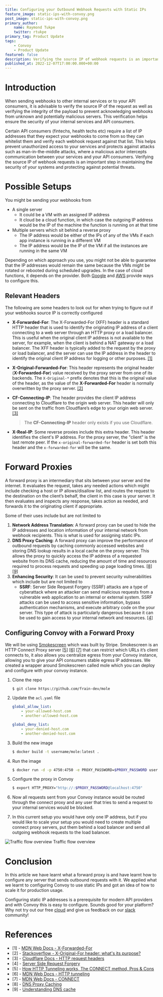```yaml
---
title: Configuring your Outbound Webhook Requests with Static IPs
feature_image: static-ips-with-convoy.png
post_image: static-ips-with-convoy.png
primary_author:
    name: Raymond Tukpe
    twitter: rtukpe
primary_tag: Product Update
tags:
    - Convoy
    - Product Update
featured: false
description: Verifying the source IP of webhook requests is an important security measure to make sure that the requests sent to your API consumers are from your servers.
published_at: 2022-12-07T17:00:00.000+00:00
---
```


# Introduction

When sending webhooks to other internal services or to your API consumers, it is advisable to verify the source IP of the request as well as verifying the integrity of the payload to prevent acknowledging webhooks from unknown and potentially malicious servers. This verification helps ensure the security of your internal services and API consumers.

Certain API consumers (fintechs, health techs etc) require a list of IP addresses that they expect your webhooks to come from so they can whitelist them and verify each webhook request against that list. This helps prevent unauthorized access to your services and protects against attacks such as man-in-the-middle attacks, where a malicious actor intercepts communication between your services and your API consumers. Verifying the source IP of webhook requests is an important step in maintaining the security of your systems and protecting against potential threats.

# Possible Setups

You might be sending your webhooks from

-   A single server
    -   It could be a VM with an assigned IP address
    -   It cloud be a cloud function, in which case the outgoing IP address would be the IP of the machine the function is running on at that time
-   Multiple servers which sit behind a reverse proxy
    -   The IP address would be either of the IPs of any of the VMs if each app instance is running in a different VM
    -   The IP address would be the IP of the VM if all the instances are running in the same VM

Depending on which approach you use, you might not be able to guarantee that the IP addresses would remain the same because the VMs might be rotated or rebooted during scheduled upgrades. In the case of cloud functions, it depends on the provider. Both [Google](https://cloud.google.com/functions/docs/networking/network-settings#route-egress-to-vpc) and [AWS](https://docs.aws.amazon.com/prescriptive-guidance/latest/patterns/generate-a-static-outbound-ip-address-using-a-lambda-function-amazon-vpc-and-a-serverless-architecture.html) provide ways to configure this.

## Relevant Headers

The following are some headers to look out for when trying to figure out if your webhooks source IP is correctly configured

-   **X-Forwarded-For**: The X-Forwarded-For (XFF) header is a standard HTTP header that is used to identify the originating IP address of a client connecting to a web server through an HTTP proxy or a load balancer. This is useful when the original client IP address is not available to the server, for example, when the client is behind a NAT gateway or a load balancer. The XFF header is typically added to the request by the proxy or load balancer, and the server can use the IP address in the header to identify the original client IP address for logging or other purposes. [[1]](https://developer.mozilla.org/en-US/docs/Web/HTTP/Headers/X-Forwarded-For)
-   **X-Original-Forwarded-For**: This header represents the original header (**X-Forwarded-For**) value received by the proxy server from one of its backends. The `X-Original-*` prefix denotes that this is the original value of the header, as the value of the **X-Forwarded-For** header is normally overwritten by the proxy server. [[2]](https://stackoverflow.com/questions/57759419/x-original-for-header-whats-its-purpose)
-   **CF-Connecting-IP**: The header provides the client IP address connecting to Cloudflare to the origin web server. This header will only be sent on the traffic from Cloudflare’s edge to your origin web server. [[3]](https://developers.cloudflare.com/fundamentals/get-started/reference/http-request-headers/)

    > The **CF-Connecting-IP** header only exists if you use Cloudflare.

-   **X-Real-IP**: Some reverse proxies include this extra header. This header identifies the client's IP address. For the proxy server, the "client" is the last remote peer. If the `x-original-forwarded-for` header is set both this header and the `x-forwarded-for` will be the same.

# Forward Proxies

A forward proxy is an intermediary that sits between your server and the internet. It evaluates the request, takes any needed actions which might include checking a host or IP allows/disallow list, and routes the request to the destination on the client’s behalf, the client in this case is your server. It then evaluates and inspects any response, takes action as needed, and forwards it to the originating client if appropriate.

Some of their uses include but are not limited to

1. **Network Address Translation**: A forward proxy can be used to hide the IP addresses and location information of your internal network from webhook recipients. This is what is used for assigning static IPs.
2. **DNS Proxy Caching**: A forward proxy can improve the performance of outbound requests by caching commonly accessed websites and storing DNS lookup results in a local cache on the proxy server. This allows the proxy to quickly access the IP address of a requested website from its DNS cache, reducing the amount of time and resources required to process requests and speeding up page loading times. [[8]](https://www.websense.com/content/support/library/web/v85/wcg_help/dns_proxy_caching.aspx) [[9]](https://www.catchpoint.com/blog/dns-cache)
3. **Enhancing Security**: It can be used to prevent security vulnerabilities which include but are not limited to
    - **SSRF**: Server Side Request Forgery (SSRF) attacks are a type of cyberattack where an attacker can send malicious requests from a vulnerable web application to an internal or external system. SSRF attacks can be used to access sensitive information, bypass authentication mechanisms, and execute arbitrary code on the your server. This type of attack is particularly dangerous because it can be used to gain access to your internal network and resources. [[4]](https://owasp.org/www-community/attacks/Server_Side_Request_Forgery)

## Configuring Convoy with a Forward Proxy

We will be using [Smokescreen](https://github.com/stripe/smokescreen) which was built by Stripe. Smokescreen is an HTTP Connect Proxy server [[5]](https://www.youtube.com/watch?v=PAJ5kK50qp8) [[6]](https://developer.mozilla.org/en-US/docs/Web/HTTP/Proxy_servers_and_tunneling#http_tunneling) [[7]](https://developer.mozilla.org/en-US/docs/Web/HTTP/Methods/CONNECT) that can restrict which URLs it’s client connects to, it also allows you centralize egress from your Convoy instance, allowing you to give your API consumers stable egress IP addresses. We created a wrapper around Smokescreen called mole which you can deploy and configure with your convoy instance.

1. Clone the repo

    ```bash
    $ git clone https://github.com/frain-dev/mole
    ```

2. Update the `acl.yaml` file

    ```yaml
    global_allow_list:
    	- your-allowed-host.com
    	- another-allowed-host.com

    global_deny_list:
    	- your-denied-host.com
    	- another-denied-host.com
    ```

3. Build the new image

    ```bash
    $ docker build -t username/mole:latest .
    ```

4. Run the image

    ```bash
    $ docker run -d -p 4750:4750 -e PROXY_PASSWORD=$PROXY_PASSWORD username/mole:latest
    ```

5. Configure the proxy in Convoy

    ```bash
    $ export HTTP_PROXY="http://:$PROXY_PASSWORD@localhost:4750"
    ```

6. Now all requests sent from your Convoy instance would be routed through the connect proxy and any user that tries to send a request to your internal services would be blocked.
7. In this current setup you would have only one IP address, but if you would like to scale your setup you would need to create multiple connect proxy servers, put them behind a load balancer and send all outgoing webhook requests to the load balancer.

![Traffic flow overview](/blog-assets/configuting-static-ips-traffic-overview.png)
Traffic flow overview

# Conclusion

In this article we have learnt what a forward proxy is and have learnt how to configure any server that sends outbound requests with it. We applied what we learnt to configuring Convoy to use static IPs and got an idea of how to scale it for production usage.

Configuring static IP addresses is a prerequisite for modern API providers and with Convoy this is easy to configure. Sounds good for your platform? Why not try out our free [cloud](https://dashboard.getconvoy.io) and give us feedback on our [slack](https://convoy-community.slack.com/join/shared_invite/zt-xiuuoj0m-yPp~ylfYMCV9s038QL0IUQ#/shared-invite/email) community!

# References

-   [1] - [MDN Web Docs - X-Forwarded-For](https://developer.mozilla.org/en-US/docs/Web/HTTP/Headers/X-Forwarded-For)
-   [2] - [Stackoverflow - X-Original-For header: what's its purpose?](https://stackoverflow.com/questions/57759419/x-original-for-header-whats-its-purpose)
-   [3] - [Cloudflare Docs - HTTP request headers](https://developers.cloudflare.com/fundamentals/get-started/reference/http-request-headers/)
-   [4] - [Server Side Request Forgery](https://owasp.org/www-community/attacks/Server_Side_Request_Forgery)
-   [5] - [How HTTP Tunneling works, The CONNECT method, Pros & Cons](https://www.youtube.com/watch?v=PAJ5kK50qp8)
-   [6] - [MDN Web Docs - HTTP tunneling](https://developer.mozilla.org/en-US/docs/Web/HTTP/Proxy_servers_and_tunneling#http_tunneling)
-   [7] - [MDN Web Docs - CONNECT](https://developer.mozilla.org/en-US/docs/Web/HTTP/Methods/CONNECT)
-   [8] - [DNS Proxy Caching](https://www.websense.com/content/support/library/web/v85/wcg_help/dns_proxy_caching.aspx)
-   [9] - [Understanding DNS cache](https://www.catchpoint.com/blog/dns-cache)
